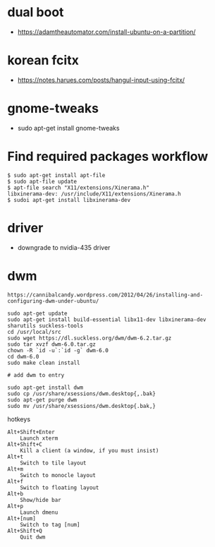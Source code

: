 # dual boot
* https://adamtheautomator.com/install-ubuntu-on-a-partition/

# korean fcitx
* https://notes.harues.com/posts/hangul-input-using-fcitx/

# gnome-tweaks
* sudo apt-get install gnome-tweaks

# Find required packages workflow
```
$ sudo apt-get install apt-file
$ sudo apt-file update
$ apt-file search "X11/extensions/Xinerama.h"
libxinerama-dev: /usr/include/X11/extensions/Xinerama.h
$ sudoi apt-get install libxinerama-dev
```

# driver
* downgrade to nvidia-435 driver

# dwm
```
https://cannibalcandy.wordpress.com/2012/04/26/installing-and-configuring-dwm-under-ubuntu/

sudo apt-get update
sudo apt-get install build-essential libx11-dev libxinerama-dev sharutils suckless-tools
cd /usr/local/src
sudo wget https://dl.suckless.org/dwm/dwm-6.2.tar.gz
sudo tar xvzf dwm-6.0.tar.gz
chown -R `id -u`:`id -g` dwm-6.0
cd dwm-6.0
sudo make clean install

# add dwm to entry

sudo apt-get install dwm
sudo cp /usr/share/xsessions/dwm.desktop{,.bak}
sudo apt-get purge dwm
sudo mv /usr/share/xsessions/dwm.desktop{.bak,}
```

hotkeys
```
Alt+Shift+Enter
    Launch xterm
Alt+Shift+C
    Kill a client (a window, if you must insist)
Alt+t
    Switch to tile layout
Alt+m
    Switch to monocle layout
Alt+f
    Switch to floating layout
Alt+b
    Show/hide bar
Alt+p
    Launch dmenu
Alt+[num]
    Switch to tag [num]
Alt+Shift+Q
    Quit dwm
```

